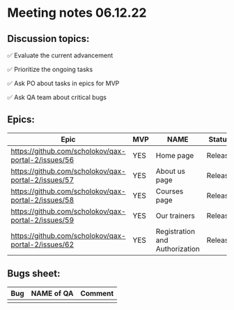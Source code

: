 # Meeting notes 06.12.22  

## Discussion topics:   

:white_check_mark: Evaluate the current advancement

:white_check_mark: Prioritize the ongoing tasks 

:white_check_mark: Ask PO about tasks in epics for MVP  

:white_check_mark: Ask QA team about critical bugs 

## Epics:  

| Epic                |    MVP  | NAME |Status |
|---------------------|---------|------|-------|   
|https://github.com/scholokov/qax-portal-2/issues/56 |YES| Home page| Release |
|https://github.com/scholokov/qax-portal-2/issues/57|YES| About us page| Release  |
|https://github.com/scholokov/qax-portal-2/issues/58|YES|Courses page |Release |
|https://github.com/scholokov/qax-portal-2/issues/59|YES| Our trainers|Release |
|https://github.com/scholokov/qax-portal-2/issues/62|YES| Registration and Authorization|Release| 

## Bugs sheet: 

| Bug                |   NAME of QA   | Comment |
|---------------------|---------|------| 
|||



